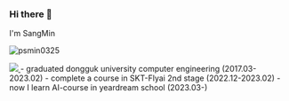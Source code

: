 ### Hi there 👋
I'm SangMin
<p>
  <img align="center" src="https://github-readme-stats.vercel.app/api/top-langs?username=psmin0325&show_icons=true&locale=en&layout=compact" alt="psmin0325" />
</p>
<a href="https://www.linkedin.com/in/%EC%83%81%EB%AF%BC-%EB%B0%95-804a82264/" target="_blank">
  <img src="https://img.shields.io/badge/<LinkedIn>-<COLOR CODE(#빼서)>?style=flat-square&logo=<ICON>&logoColor=white"/>
</a>
- graduated dongguk university computer engineering (2017.03-2023.02)
- complete a course in SKT-Flyai 2nd stage (2022.12-2023.02)
- now I learn AI-course in yeardream school (2023.03-)

<!--
**psmin0325/psmin0325** is a ✨ _special_ ✨ repository because its `README.md` (this file) appears on your GitHub profile.

Here are some ideas to get you started:

- 🔭 I’m currently working on ...
- 🌱 I’m currently learning ...
- 👯 I’m looking to collaborate on ...
- 🤔 I’m looking for help with ...
- 💬 Ask me about ...
- 📫 How to reach me: ...
- 😄 Pronouns: ...
- ⚡ Fun fact: ...
-->
